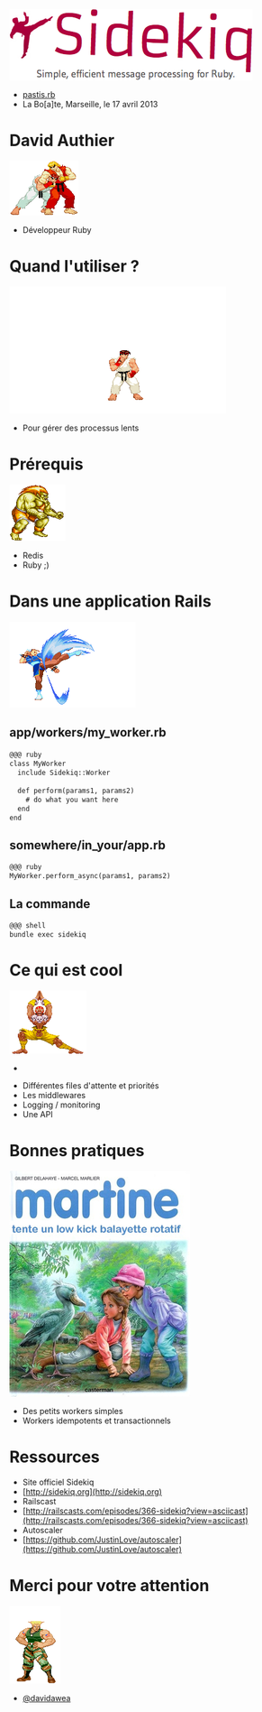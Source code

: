 <!SLIDE bullets>
 
![logo-sidekiq](logo-sidekiq.png)

* [pastis.rb](http://pastisrb.org)
* La Bo[a]te, Marseille, le 17 avril 2013

<!SLIDE bullets transition=turnUp>

# David Authier

![ken](ken.gif)

* Développeur Ruby

<!SLIDE bullets transition=turnUp>

# Quand l'utiliser ?

![ryu](ryu.gif)

* Pour gérer des processus lents

<!SLIDE bullets transition=turnUp>

# Prérequis

![blanka](blanka.gif)

* Redis
* Ruby ;)

<!SLIDE bullets transition=turnUp>

# Dans une application Rails

![chunli](chunli.gif)

<!SLIDE bullets transition=turnUp>

## app/workers/my_worker.rb

    @@@ ruby
    class MyWorker
      include Sidekiq::Worker
      
      def perform(params1, params2)
        # do what you want here
      end
    end

<!SLIDE bullets transition=turnUp>

## somewhere/in_your/app.rb

    @@@ ruby
    MyWorker.perform_async(params1, params2)

<!SLIDE bullets transition=turnUp>

## La commande

    @@@ shell
    bundle exec sidekiq

<!SLIDE bullets transition=turnUp>

# Ce qui est cool

![dhalsim](dhalsim.gif)

* &nbsp;

<!SLIDE bullets transition=turnUp>

* Différentes files d'attente et priorités
* Les middlewares
* Logging / monitoring
* Une API

<!SLIDE bullets transition=turnUp>

# Bonnes pratiques

![martine](martine.jpg)

<!SLIDE bullets transition=turnUp>

* Des petits workers simples
* Workers idempotents et transactionnels

<!SLIDE bullets transition=turnUp>

# Ressources

* Site officiel Sidekiq
* [http://sidekiq.org](http://sidekiq.org)
* Railscast
* [http://railscasts.com/episodes/366-sidekiq?view=asciicast](http://railscasts.com/episodes/366-sidekiq?view=asciicast)
* Autoscaler
* [https://github.com/JustinLove/autoscaler](https://github.com/JustinLove/autoscaler)

<!SLIDE bullets transition=turnUp>

# Merci pour votre attention

![guile](guile.gif)

* [@davidawea](https://twitter.com/#!/davidawea)